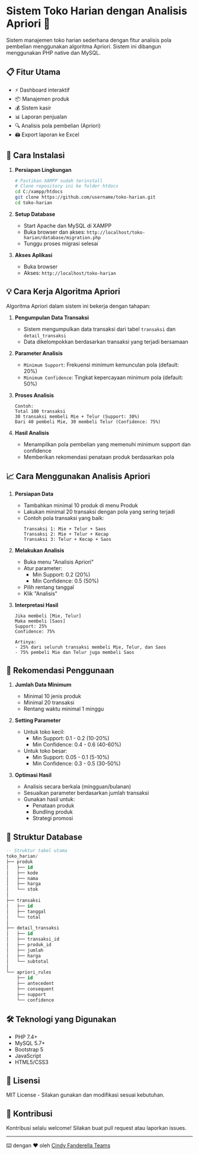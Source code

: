 # Sistem Toko Harian dengan Analisis Apriori 🏪

Sistem manajemen toko harian sederhana dengan fitur analisis pola pembelian menggunakan algoritma Apriori. Sistem ini dibangun menggunakan PHP native dan MySQL.

## 📋 Fitur Utama

- ⚡ Dashboard interaktif
- 📦 Manajemen produk
- 💰 Sistem kasir
- 📊 Laporan penjualan
- 🔍 Analisis pola pembelian (Apriori)
- 🖨️ Export laporan ke Excel

## 🚀 Cara Instalasi

1. **Persiapan Lingkungan**

   ```bash
   # Pastikan XAMPP sudah terinstall
   # Clone repository ini ke folder htdocs
   cd C:/xampp/htdocs
   git clone https://github.com/username/toko-harian.git
   cd toko-harian
   ```

2. **Setup Database**

   - Start Apache dan MySQL di XAMPP
   - Buka browser dan akses: `http://localhost/toko-harian/database/migration.php`
   - Tunggu proses migrasi selesai

3. **Akses Aplikasi**
   - Buka browser
   - Akses: `http://localhost/toko-harian`

## 💡 Cara Kerja Algoritma Apriori

Algoritma Apriori dalam sistem ini bekerja dengan tahapan:

1. **Pengumpulan Data Transaksi**

   - Sistem mengumpulkan data transaksi dari tabel `transaksi` dan `detail_transaksi`
   - Data dikelompokkan berdasarkan transaksi yang terjadi bersamaan

2. **Parameter Analisis**

   - `Minimum Support`: Frekuensi minimum kemunculan pola (default: 20%)
   - `Minimum Confidence`: Tingkat kepercayaan minimum pola (default: 50%)

3. **Proses Analisis**

   ```plaintext
   Contoh:
   Total 100 transaksi
   30 transaksi membeli Mie + Telur (Support: 30%)
   Dari 40 pembeli Mie, 30 membeli Telur (Confidence: 75%)
   ```

4. **Hasil Analisis**
   - Menampilkan pola pembelian yang memenuhi minimum support dan confidence
   - Memberikan rekomendasi penataan produk berdasarkan pola

## 📈 Cara Menggunakan Analisis Apriori

1. **Persiapan Data**

   - Tambahkan minimal 10 produk di menu Produk
   - Lakukan minimal 20 transaksi dengan pola yang sering terjadi
   - Contoh pola transaksi yang baik:
     ```
     Transaksi 1: Mie + Telur + Saos
     Transaksi 2: Mie + Telur + Kecap
     Transaksi 3: Telur + Kecap + Saos
     ```

2. **Melakukan Analisis**

   - Buka menu "Analisis Apriori"
   - Atur parameter:
     - Min Support: 0.2 (20%)
     - Min Confidence: 0.5 (50%)
   - Pilih rentang tanggal
   - Klik "Analisis"

3. **Interpretasi Hasil**

   ```plaintext
   Jika membeli [Mie, Telur]
   Maka membeli [Saos]
   Support: 25%
   Confidence: 75%

   Artinya:
   - 25% dari seluruh transaksi membeli Mie, Telur, dan Saos
   - 75% pembeli Mie dan Telur juga membeli Saos
   ```

## 🎯 Rekomendasi Penggunaan

1. **Jumlah Data Minimum**

   - Minimal 10 jenis produk
   - Minimal 20 transaksi
   - Rentang waktu minimal 1 minggu

2. **Setting Parameter**

   - Untuk toko kecil:
     - Min Support: 0.1 - 0.2 (10-20%)
     - Min Confidence: 0.4 - 0.6 (40-60%)
   - Untuk toko besar:
     - Min Support: 0.05 - 0.1 (5-10%)
     - Min Confidence: 0.3 - 0.5 (30-50%)

3. **Optimasi Hasil**
   - Analisis secara berkala (mingguan/bulanan)
   - Sesuaikan parameter berdasarkan jumlah transaksi
   - Gunakan hasil untuk:
     - Penataan produk
     - Bundling produk
     - Strategi promosi

## 📝 Struktur Database

```sql
-- Struktur tabel utama
toko_harian/
├── produk
│   ├── id
│   ├── kode
│   ├── nama
│   ├── harga
│   └── stok
│
├── transaksi
│   ├── id
│   ├── tanggal
│   └── total
│
├── detail_transaksi
│   ├── id
│   ├── transaksi_id
│   ├── produk_id
│   ├── jumlah
│   ├── harga
│   └── subtotal
│
└── apriori_rules
    ├── id
    ├── antecedent
    ├── consequent
    ├── support
    └── confidence
```

## 🛠️ Teknologi yang Digunakan

- PHP 7.4+
- MySQL 5.7+
- Bootstrap 5
- JavaScript
- HTML5/CSS3

## 📄 Lisensi

MIT License - Silakan gunakan dan modifikasi sesuai kebutuhan.

## 🤝 Kontribusi

Kontribusi selalu welcome! Silakan buat pull request atau laporkan issues.

---

⌨️ dengan ❤️ oleh [Cindy Fanderella Teams ](https://github.com/cindyfanderella)
